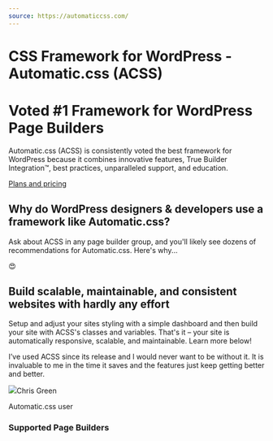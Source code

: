 ```yaml
---
source: https://automaticcss.com/
---
```


# CSS Framework for WordPress - Automatic.css (ACSS)

# Voted #1 Framework for WordPress Page Builders

Automatic.css (ACSS) is consistently voted the best framework for WordPress because it combines innovative features, True Builder Integration™, best practices, unparalleled support, and education.

[Plans and pricing](https://automaticcss.com/pricing/)
## Why do WordPress designers & developers use a framework like Automatic.css?

Ask about ACSS in any page builder group, and you'll likely see dozens of recommendations for Automatic.css. Here's why...

😍

## Build scalable, maintainable, and consistent websites with hardly any effort

Setup and adjust your sites styling with a simple dashboard and then build your site with ACSS's classes and variables. That's it – your site is automatically responsive, scalable, and maintainable. Learn more below!

I’ve used ACSS since its release and I would never want to be without it. It is invaluable to me in the time it saves and the features just keep getting better and better.

![](https://automaticcss.com/wp-content/uploads/424584976_10232702559325561_5814072067987681801_n.jpg)Chris Green

Automatic.css user

### Supported Page Builders

